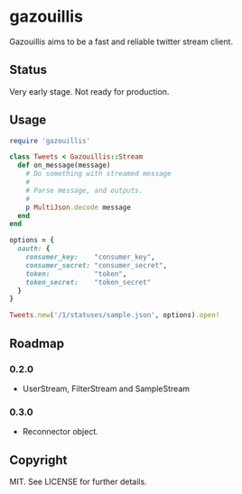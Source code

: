 # gazouillis

Gazouillis aims to be a fast and reliable twitter stream client.

## Status

Very early stage. Not ready for production.

## Usage

``` ruby
require 'gazouillis'

class Tweets < Gazouillis::Stream
  def on_message(message)
    # Do something with streamed message
    #
    # Parse message, and outputs.
    #
    p MultiJson.decode message
  end
end

options = {
  oauth: {
    consumer_key:    "consumer_key",
    consumer_secret: "consumer_secret",
    token:           "token",
    token_secret:    "token_secret"
  }
}

Tweets.new('/1/statuses/sample.json', options).open!
```

## Roadmap

### 0.2.0

  * UserStream, FilterStream and SampleStream

### 0.3.0

  * Reconnector object.

## Copyright

MIT. See LICENSE for further details.
